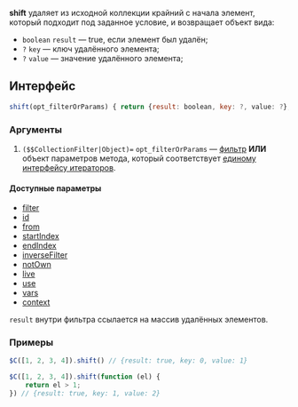 **shift** удаляет из исходной коллекции крайний с начала элемент, который подходит под заданное условие, и возвращает объект вида:

* `boolean` `result` — true, если элемент был удалён;
* `?` `key` — ключ удалённого элемента;
* `?` `value` — значение удалённого элемента;

## Интерфейс

```js
shift(opt_filterOrParams) { return {result: boolean, key: ?, value: ?}; }
```

### Аргументы

1. `($$CollectionFilter|Object)=` `opt_filterOrParams` — [фильтр](https://github.com/kobezzza/Collection/wiki/%D0%95%D0%B4%D0%B8%D0%BD%D1%8B%D0%B9-%D0%B8%D0%BD%D1%82%D0%B5%D1%80%D1%84%D0%B5%D0%B9%D1%81-%D0%B8%D1%82%D0%B5%D1%80%D0%B0%D1%82%D0%BE%D1%80%D0%BE%D0%B2#filter) **ИЛИ** объект параметров метода, который соответствует [единому интерфейсу итераторов](https://github.com/kobezzza/Collection/wiki/%D0%95%D0%B4%D0%B8%D0%BD%D1%8B%D0%B9-%D0%B8%D0%BD%D1%82%D0%B5%D1%80%D1%84%D0%B5%D0%B9%D1%81-%D0%B8%D1%82%D0%B5%D1%80%D0%B0%D1%82%D0%BE%D1%80%D0%BE%D0%B2).

#### Доступные параметры

* [filter](https://github.com/kobezzza/Collection/wiki/%D0%95%D0%B4%D0%B8%D0%BD%D1%8B%D0%B9-%D0%B8%D0%BD%D1%82%D0%B5%D1%80%D1%84%D0%B5%D0%B9%D1%81-%D0%B8%D1%82%D0%B5%D1%80%D0%B0%D1%82%D0%BE%D1%80%D0%BE%D0%B2#filter)
* [id](https://github.com/kobezzza/Collection/wiki/%D0%95%D0%B4%D0%B8%D0%BD%D1%8B%D0%B9-%D0%B8%D0%BD%D1%82%D0%B5%D1%80%D1%84%D0%B5%D0%B9%D1%81-%D0%B8%D1%82%D0%B5%D1%80%D0%B0%D1%82%D0%BE%D1%80%D0%BE%D0%B2#id)
* [from](https://github.com/kobezzza/Collection/wiki/%D0%95%D0%B4%D0%B8%D0%BD%D1%8B%D0%B9-%D0%B8%D0%BD%D1%82%D0%B5%D1%80%D1%84%D0%B5%D0%B9%D1%81-%D0%B8%D1%82%D0%B5%D1%80%D0%B0%D1%82%D0%BE%D1%80%D0%BE%D0%B2#from)
* [startIndex](https://github.com/kobezzza/Collection/wiki/%D0%95%D0%B4%D0%B8%D0%BD%D1%8B%D0%B9-%D0%B8%D0%BD%D1%82%D0%B5%D1%80%D1%84%D0%B5%D0%B9%D1%81-%D0%B8%D1%82%D0%B5%D1%80%D0%B0%D1%82%D0%BE%D1%80%D0%BE%D0%B2#startindex)
* [endIndex](https://github.com/kobezzza/Collection/wiki/%D0%95%D0%B4%D0%B8%D0%BD%D1%8B%D0%B9-%D0%B8%D0%BD%D1%82%D0%B5%D1%80%D1%84%D0%B5%D0%B9%D1%81-%D0%B8%D1%82%D0%B5%D1%80%D0%B0%D1%82%D0%BE%D1%80%D0%BE%D0%B2#endindex)
* [inverseFilter](https://github.com/kobezzza/Collection/wiki/%D0%95%D0%B4%D0%B8%D0%BD%D1%8B%D0%B9-%D0%B8%D0%BD%D1%82%D0%B5%D1%80%D1%84%D0%B5%D0%B9%D1%81-%D0%B8%D1%82%D0%B5%D1%80%D0%B0%D1%82%D0%BE%D1%80%D0%BE%D0%B2#inversefilter)
* [notOwn](https://github.com/kobezzza/Collection/wiki/%D0%95%D0%B4%D0%B8%D0%BD%D1%8B%D0%B9-%D0%B8%D0%BD%D1%82%D0%B5%D1%80%D1%84%D0%B5%D0%B9%D1%81-%D0%B8%D1%82%D0%B5%D1%80%D0%B0%D1%82%D0%BE%D1%80%D0%BE%D0%B2#notown)
* [live](https://github.com/kobezzza/Collection/wiki/%D0%95%D0%B4%D0%B8%D0%BD%D1%8B%D0%B9-%D0%B8%D0%BD%D1%82%D0%B5%D1%80%D1%84%D0%B5%D0%B9%D1%81-%D0%B8%D1%82%D0%B5%D1%80%D0%B0%D1%82%D0%BE%D1%80%D0%BE%D0%B2#live)
* [use](https://github.com/kobezzza/Collection/wiki/%D0%95%D0%B4%D0%B8%D0%BD%D1%8B%D0%B9-%D0%B8%D0%BD%D1%82%D0%B5%D1%80%D1%84%D0%B5%D0%B9%D1%81-%D0%B8%D1%82%D0%B5%D1%80%D0%B0%D1%82%D0%BE%D1%80%D0%BE%D0%B2#use)
* [vars](https://github.com/kobezzza/Collection/wiki/%D0%95%D0%B4%D0%B8%D0%BD%D1%8B%D0%B9-%D0%B8%D0%BD%D1%82%D0%B5%D1%80%D1%84%D0%B5%D0%B9%D1%81-%D0%B8%D1%82%D0%B5%D1%80%D0%B0%D1%82%D0%BE%D1%80%D0%BE%D0%B2#vars)
* [context](https://github.com/kobezzza/Collection/wiki/%D0%95%D0%B4%D0%B8%D0%BD%D1%8B%D0%B9-%D0%B8%D0%BD%D1%82%D0%B5%D1%80%D1%84%D0%B5%D0%B9%D1%81-%D0%B8%D1%82%D0%B5%D1%80%D0%B0%D1%82%D0%BE%D1%80%D0%BE%D0%B2#context)

`result` внутри фильтра ссылается на массив удалённых элементов.

### Примеры

```js
$C([1, 2, 3, 4]).shift() // {result: true, key: 0, value: 1}

$C([1, 2, 3, 4]).shift(function (el) {
	return el > 1;
}) // {result: true, key: 1, value: 2}
```